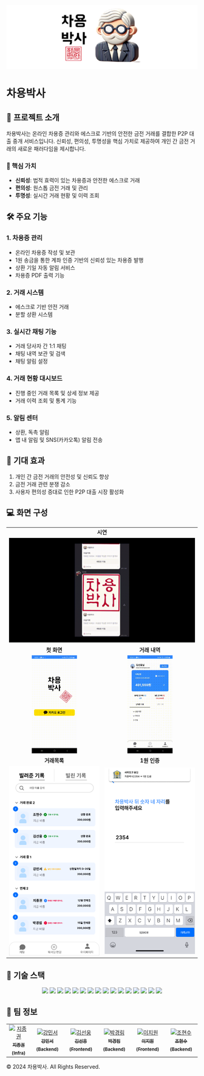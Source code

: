 <p align="center">
  <img src="./asset/ChayongBanner.png" width="1000"alt="차용박사 로고">
</p>

# 차용박사

## 📌 프로젝트 소개

차용박사는 온라인 차용증 관리와 에스크로 기반의 안전한 금전 거래를 결합한 P2P 대출 중개 서비스입니다. 신뢰성, 편의성, 투명성을 핵심 가치로 제공하여 개인 간 금전 거래의 새로운 패러다임을 제시합니다.

### 🌟 핵심 가치

- **신뢰성**: 법적 효력이 있는 차용증과 안전한 에스크로 거래
- **편의성**: 원스톱 금전 거래 및 관리
- **투명성**: 실시간 거래 현황 및 이력 조회

## 🛠 주요 기능

### 1. 차용증 관리

- 온라인 차용증 작성 및 보관
- 1원 송금을 통한 계좌 인증 기반의 신뢰성 있는 차용증 발행
- 상환 기일 자동 알림 서비스
- 차용증 PDF 출력 기능

### 2. 거래 시스템

- 에스크로 기반 안전 거래
- 분할 상환 시스템

### 3. 실시간 채팅 기능

- 거래 당사자 간 1:1 채팅
- 채팅 내역 보관 및 검색
- 채팅 알림 설정

### 4. 거래 현황 대시보드

- 진행 중인 거래 목록 및 상세 정보 제공
- 거래 이력 조회 및 통계 기능

### 5. 알림 센터

- 상환, 독촉 알림
- 앱 내 알림 및 SNS(카카오톡) 알림 전송

## 🚀 기대 효과

1. 개인 간 금전 거래의 안전성 및 신뢰도 향상
2. 금전 거래 관련 분쟁 감소
3. 사용자 편의성 증대로 인한 P2P 대출 시장 활성화

## :computer: 화면 구성

<table>
  <tr>
    <td align="center" colspan="2"><b>시연</b></td>
  </tr>
  <tr>
    <td align="center" colspan="2">
      <img src="./asset/차용증배속.gif" width="100%">
    </td>
  </tr>
  <tr>
    <td align="center"><b>첫 화면</b></td>
    <td align="center"><b>거래 내역</b></td>
  </tr>
  <tr>
    <td align="center">
      <img src="./asset/login.gif" width="50%">
    </td>
    <td align="center">
      <img src="./asset/mypage.gif" width="50%">
    </td>
  </tr>
  <tr>
    <td align="center"><b>거래목록</b></td>
    <td align="center"><b>1원 인증</b></td>
  </tr>
  <tr>
    <td align="center">
      <img src="./asset/main.png" width="100%">
    </td>
    <td align="center">
      <img src="./asset/cert.png" width="100%">
    </td>
  </tr>
</table>

## 🔧 기술 스택

<p align="center">
<img src="https://img.shields.io/badge/java-007396?style=for-the-badge&logo=OpenJDK&logoColor=white">
<img src="https://img.shields.io/badge/springboot-6DB33F?style=for-the-badge&logo=springboot&logoColor=white">
<img src="https://img.shields.io/badge/Spring Security-6DB33F?style=for-the-badge&logo=Spring Security&logoColor=white">
<img src="https://img.shields.io/badge/MySQL-4479A1?style=for-the-badge&logo=MySQL&logoColor=white">
<img src="https://img.shields.io/badge/nginx-%23009639.svg?style=for-the-badge&logo=nginx&logoColor=white">
<img src="https://img.shields.io/badge/docker-%230db7ed.svg?style=for-the-badge&logo=docker&logoColor=white">
<img src="https://img.shields.io/badge/Amazon%20EC2-FF9900?style=for-the-badge&logo=Amazon%20EC2&logoColor=white">
<img src="https://img.shields.io/badge/grafana-%23F46800.svg?style=for-the-badge&logo=grafana&logoColor=white">
<img src="https://img.shields.io/badge/Node.js-339933?style=for-the-badge&logo=Node.js&logoColor=white">
<img src="https://img.shields.io/badge/HTML5-E34F26?style=for-the-badge&logo=HTML5&logoColor=white">
<img src="https://img.shields.io/badge/CSS3-1572B6?style=for-the-badge&logo=CSS3&logoColor=white">
<img src="https://img.shields.io/badge/JavaScript-F7DF1E?style=for-the-badge&logo=JavaScript&logoColor=white">
<img src="https://img.shields.io/badge/React-61DAFB?style=for-the-badge&logo=React&logoColor=white">
<img src="https://img.shields.io/badge/Express-000000?style=for-the-badge&logo=Express&logoColor=white"/>
<img src="https://img.shields.io/badge/MongoDB-47A248?style=for-the-badge&logo=MongoDB&logoColor=white"/>
<img src="https://img.shields.io/badge/Typescript-3178C6?style=for-the-badge&logo=Typescript&logoColor=white"/>
</p>

## 👥 팀 정보

<table>
  <tr>
    <td align="center">
      <a href="https://github.com/jijongkwon">
        <img src="https://github.com/jijongkwon.png" width="110px;" alt="지종권"/>
        <br />
        <sub><b>지종권(Infra)</b></sub>
      </a>
    </td>
    <td align="center">
      <a href="https://github.com/cjo5929">
        <img src="https://github.com/cjo5929.png" width="110px;" alt="강민서"/>
        <br />
        <sub><b>강민서(Backend)</b></sub>
      </a>
    </td>
    <td align="center">
      <a href="https://github.com/LineHero">
        <img src="https://github.com/LineHero.png" width="110px;" alt="김선웅"/>
        <br />
        <sub><b>김선웅(Frontend)</b></sub>
      </a>
    </td>
    <td align="center">
      <a href="https://github.com/g16rim">
        <img src="https://github.com/g16rim.png" width="110px;" alt="박경림"/>
        <br />
        <sub><b>박경림(Backend)</b></sub>
      </a>
    </td>
    <td align="center">
      <a href="https://github.com/LEEJW1953">
        <img src="https://github.com/LEEJW1953.png" width="110px;" alt="이지원"/>
        <br />
        <sub><b>이지원(Frontend)</b></sub>
      </a>
    </td>
    <td align="center">
      <a href="https://github.com/HyunSoo730">
        <img src="https://github.com/HyunSoo730.png" width="110px;" alt="조현수"/>
        <br />
        <sub><b>조현수(Backend)</b></sub>
      </a>
    </td>
  </tr>
</table>

© 2024 차용박사. All Rights Reserved.
